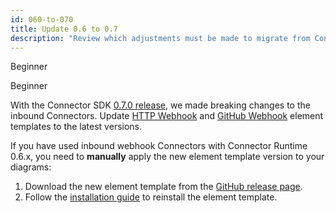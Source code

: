 ```yaml
---
id: 060-to-070
title: Update 0.6 to 0.7
description: "Review which adjustments must be made to migrate from Connector SDK 0.6.x to 0.7.0."
---
```


<span class="badge badge--beginner">Beginner</span>

<span class="badge badge--beginner">Beginner</span>

With the Connector SDK [0.7.0 release](https://github.com/camunda/connector-sdk/releases/tag/0.7.0), we made
breaking changes to the inbound Connectors. Update
[HTTP Webhook](https://github.com/camunda/connectors-bundle/blob/main/connectors/webhook-connector/element-templates/webhook-connector.json)
and [GitHub Webhook](https://github.com/camunda/connectors-bundle/blob/main/connectors/github/element-templates/github-webhook-connector.json)
element templates to the latest versions.

If you have used inbound webhook Connectors with Connector Runtime 0.6.x, you need to **manually**
apply the new element template version to your diagrams:

1. Download the new element template from the [GitHub release page](https://github.com/camunda/connectors-bundle/releases/tag/0.17.0).
2. Follow the [installation guide](/components/modeler/desktop-modeler/element-templates/configuring-templates.md) to reinstall the element template.
